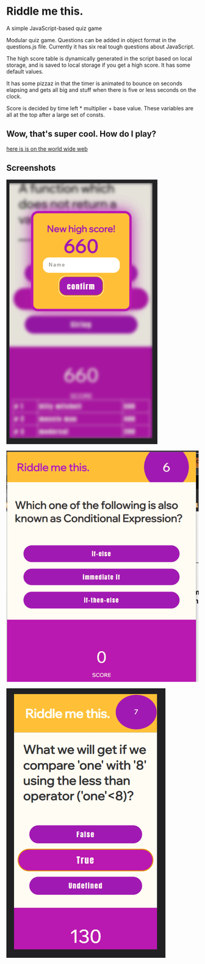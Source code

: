 # Riddle me this.
A simple JavaScript-based quiz game

Modular quiz game. Questions can be added in object format in the questions.js file. Currently it has six real tough questions about JavaScript.

The high score table is dynamically generated in the script based on local storage, and is saved to local storage if you get a high score. It has some default values.

It has some pizzaz in that the timer is animated to bounce on seconds elapsing and gets all big and stuff when there is five or less seconds on the clock.

Score is decided by time left * multiplier + base value. These variables are all at the top after a large set of consts.

## Wow, that's super cool. How do I play?

[here is is on the world wide web](https://stanjosh.github.io/quizgame/)

## Screenshots

![this is the high score screen](./readme/screenshot2.png)

![working cool quiz game in action](./readme/working.gif)

![working cool quiz game inaction](./readme/screenshot1.png/)


